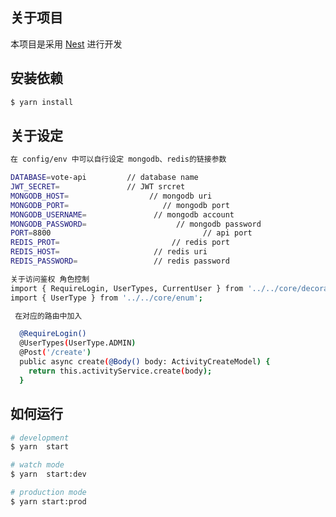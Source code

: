 
## 关于项目

本项目是采用 [Nest](https://github.com/nestjs/nest) 进行开发

## 安装依赖

```bash
$ yarn install
```

## 关于设定

```bash
在 config/env 中可以自行设定 mongodb、redis的链接参数
```
```bash
DATABASE=vote-api         // database name 
JWT_SECRET=               // JWT srcret
MONGODB_HOST=		           // mongodb uri
MONGODB_PORT=		    	      // mongodb port
MONGODB_USERNAME=  			    // mongodb account
MONGODB_PASSWORD=				     // mongodb password
PORT=8800						           // api port
REDIS_PROT=				          	// redis port
REDIS_HOST=			            // redis uri
REDIS_PASSWORD=			        // redis password
```
```bash
关于访问鉴权 角色控制 
import { RequireLogin, UserTypes, CurrentUser } from '../../core/decorators';
import { UserType } from '../../core/enum';

 在对应的路由中加入

  @RequireLogin()
  @UserTypes(UserType.ADMIN)
  @Post('/create')
  public async create(@Body() body: ActivityCreateModel) {
    return this.activityService.create(body);
  }
```
 ### 



## 如何运行

```bash
# development
$ yarn  start

# watch mode
$ yarn  start:dev

# production mode
$ yarn start:prod
```

